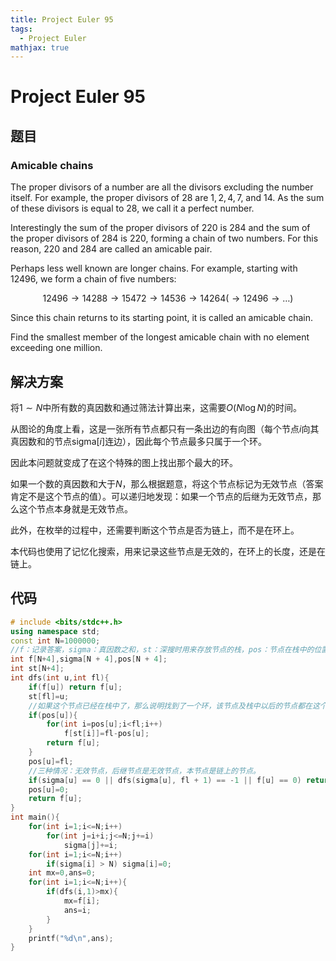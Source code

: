 ```yaml
---
title: Project Euler 95
tags:
  - Project Euler
mathjax: true
---
```

<escape><!-- more --></escape>


# Project Euler 95
## 题目
### Amicable chains
The proper divisors of a number are all the divisors excluding the number itself. For example, the proper divisors of $28$ are $1, 2, 4, 7$, and $14$. As the sum of these divisors is equal to $28$, we call it a perfect number.

Interestingly the sum of the proper divisors of $220$ is $284$ and the sum of the proper divisors of $284$ is $220$, forming a chain of two numbers. For this reason, $220$ and $284$ are called an amicable pair.

Perhaps less well known are longer chains. For example, starting with $12496$, we form a chain of five numbers:

$$ 12496 \rightarrow 14288 \rightarrow 15472 \rightarrow 14536 \rightarrow 14264 (\rightarrow 12496 \rightarrow \dots)$$

Since this chain returns to its starting point, it is called an amicable chain.

Find the smallest member of the longest amicable chain with no element exceeding one million.


## 解决方案

将$1\sim N$中所有数的真因数和通过筛法计算出来，这需要$O(N\log N)$的时间。

从图论的角度上看，这是一张所有节点都只有一条出边的有向图（每个节点$i$向其真因数和的节点$\mathrm{sigma}[i]$连边），因此每个节点最多只属于一个环。

因此本问题就变成了在这个特殊的图上找出那个最大的环。

如果一个数的真因数和大于$N$，那么根据题意，将这个节点标记为无效节点（答案肯定不是这个节点的值）。可以递归地发现：如果一个节点的后继为无效节点，那么这个节点本身就是无效节点。

此外，在枚举的过程中，还需要判断这个节点是否为链上，而不是在环上。

本代码也使用了记忆化搜索，用来记录这些节点是无效的，在环上的长度，还是在链上。

## 代码

```C++
# include <bits/stdc++.h>
using namespace std;
const int N=1000000;
//f：记录答案，sigma：真因数之和，st：深搜时用来存放节点的栈，pos：节点在栈中的位置。
int f[N+4],sigma[N + 4],pos[N + 4];
int st[N+4];
int dfs(int u,int fl){
    if(f[u]) return f[u];
    st[fl]=u;
    //如果这个节点已经在栈中了，那么说明找到了一个环，该节点及栈中以后的节点都在这个环中。
    if(pos[u]){
        for(int i=pos[u];i<fl;i++)
            f[st[i]]=fl-pos[u];
        return f[u];
    }
    pos[u]=fl;
    //三种情况：无效节点，后继节点是无效节点，本节点是链上的节点。
    if(sigma[u] == 0 || dfs(sigma[u], fl + 1) == -1 || f[u] == 0) return f[u]=-1;
    pos[u]=0;
    return f[u];
}
int main(){
    for(int i=1;i<=N;i++)
        for(int j=i+i;j<=N;j+=i)
            sigma[j]+=i;
    for(int i=1;i<=N;i++)
        if(sigma[i] > N) sigma[i]=0;
    int mx=0,ans=0;
    for(int i=1;i<=N;i++){
        if(dfs(i,1)>mx){
            mx=f[i];
            ans=i;
        }
    }
    printf("%d\n",ans);
}

```